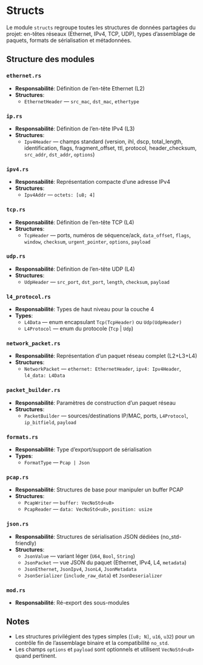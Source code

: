 # Structs

Le module `structs` regroupe toutes les structures de données partagées du projet: en-têtes réseaux (Ethernet, IPv4, TCP, UDP), types d’assemblage de paquets, formats de sérialisation et métadonnées.

## Structure des modules

### `ethernet.rs`
- **Responsabilité**: Définition de l’en-tête Ethernet (L2)
- **Structures**:
  - `EthernetHeader` — `src_mac`, `dst_mac`, `ethertype`

### `ip.rs`
- **Responsabilité**: Définition de l’en-tête IPv4 (L3)
- **Structures**:
  - `Ipv4Header` — champs standard (version, ihl, dscp, total_length, identification, flags, fragment_offset, ttl, protocol, header_checksum, `src_addr`, `dst_addr`, `options`)

### `ipv4.rs`
- **Responsabilité**: Représentation compacte d’une adresse IPv4
- **Structures**:
  - `Ipv4Addr` — `octets: [u8; 4]`

### `tcp.rs`
- **Responsabilité**: Définition de l’en-tête TCP (L4)
- **Structures**:
  - `TcpHeader` — ports, numéros de séquence/ack, `data_offset`, `flags`, `window`, `checksum`, `urgent_pointer`, `options`, `payload`

### `udp.rs`
- **Responsabilité**: Définition de l’en-tête UDP (L4)
- **Structures**:
  - `UdpHeader` — `src_port`, `dst_port`, `length`, `checksum`, `payload`

### `l4_protocol.rs`
- **Responsabilité**: Types de haut niveau pour la couche 4
- **Types**:
  - `L4Data` — enum encapsulant `Tcp(TcpHeader)` ou `Udp(UdpHeader)`
  - `L4Protocol` — enum du protocole (`Tcp` | `Udp`)

### `network_packet.rs`
- **Responsabilité**: Représentation d’un paquet réseau complet (L2+L3+L4)
- **Structures**:
  - `NetworkPacket` — `ethernet: EthernetHeader`, `ipv4: Ipv4Header`, `l4_data: L4Data`

### `packet_builder.rs`
- **Responsabilité**: Paramètres de construction d’un paquet réseau
- **Structures**:
  - `PacketBuilder` — sources/destinations IP/MAC, ports, `L4Protocol`, `ip_bitfield`, `payload`

### `formats.rs`
- **Responsabilité**: Type d’export/support de sérialisation
- **Types**:
  - `FormatType` — `Pcap | Json`

### `pcap.rs`
- **Responsabilité**: Structures de base pour manipuler un buffer PCAP
- **Structures**:
  - `PcapWriter` — `buffer: VecNoStd<u8>`
  - `PcapReader` — `data: VecNoStd<u8>`, `position: usize`

### `json.rs`
- **Responsabilité**: Structures de sérialisation JSON dédiées (no_std-friendly)
- **Structures**:
  - `JsonValue` — variant léger (`U64`, `Bool`, `String`)
  - `JsonPacket` — vue JSON du paquet (Ethernet, IPv4, L4, `metadata`)
  - `JsonEthernet`, `JsonIpv4`, `JsonL4`, `JsonMetadata`
  - `JsonSerializer` (`include_raw_data`) et `JsonDeserializer`

### `mod.rs`
- **Responsabilité**: Ré-export des sous-modules

## Notes
- Les structures privilégient des types simples (`[u8; N]`, `u16`, `u32`) pour un contrôle fin de l’assemblage binaire et la compatibilité `no_std`.
- Les champs `options` et `payload` sont optionnels et utilisent `VecNoStd<u8>` quand pertinent.
